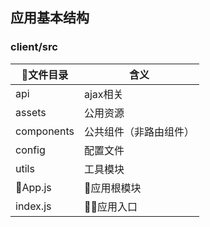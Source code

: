 ## 应用基本结构
### client/src
|文件目录 |含义 |
| ----- | ------  |
| api | ajax相关  |
| assets | 公用资源  |
| components | 公共组件（非路由组件）  |
| config | 配置文件  |
| utils | 工具模块  |
| App.js | 应用根模块  |
| index.js | 应用入口  |